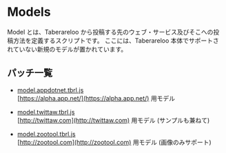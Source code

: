 # Models

Model とは、Taberareloo から投稿する先のウェブ・サービス及びそこへの投稿方法を定義するスクリプトです。
ここには、Taberareloo 本体でサポートされていない新規のモデルが置かれています。

## パッチ一覧

* [model.appdotnet.tbrl.js](https://raw.github.com/YungSang/patches-for-taberareloo/master/models/model.appdotnet.tbrl.js)  
  [https://alpha.app.net/](https://alpha.app.net/) 用モデル

* [model.twittaw.tbrl.js](https://raw.github.com/YungSang/patches-for-taberareloo/master/models/model.twittaw.tbrl.js)  
	[http://twittaw.com](http://twittaw.com) 用モデル (サンプルも兼ねて)

* [model.zootool.tbrl.js](https://raw.github.com/YungSang/patches-for-taberareloo/master/models/model.zootool.tbrl.js)  
  [http://zootool.com](http://zootool.com) 用モデル (画像のみサポート)
